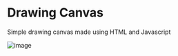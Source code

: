# Drawing Canvas
 Simple drawing canvas made using HTML and Javascript

![image](https://github.com/LegendLeaks/Drawing-Canvas/assets/79763213/ec0cf1d8-5712-4d0c-8843-f6a4c3b5003f)
